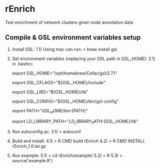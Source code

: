 # rEnrich
Test enrichment of network clusters given node annotation data


## Compile & GSL environment variables setup


1) Install GSL:
1.1) Using mac can run: > brew install gsl

2) Set environment variables (replacing your GSL path in GSL_HOME):
2.1) in .bashrc:    
      
      export GSL_HOME="/opt/homebrew/Cellar/gsl/2.7.1"
      
      export GSL_CFLAGS="${GSL_HOME}/include"
      
      export GSL_LIBS="${GSL_HOME}/lib"
      
      export GSL_CONFIG="${GSL_HOME}/bin/gsl-config"
      
      export PATH="${GSL_HOME}/bin:${PATH}"
      
      export LD_LIBRARY_PATH="${LD_LIBRARY_PATH}:${GSL_HOME}/lib"

3) Run autoconfig.ac:
3.1) > autoconf

4) Build and install:
4.1) > R CMD build rEnrich
4.2) > R CMD INSTALL rEnrich_1.0.tar.gz

5) Run example:
5.1) > cd rEnrich/example/
5.2) > R
5.3) > source('example.R')
